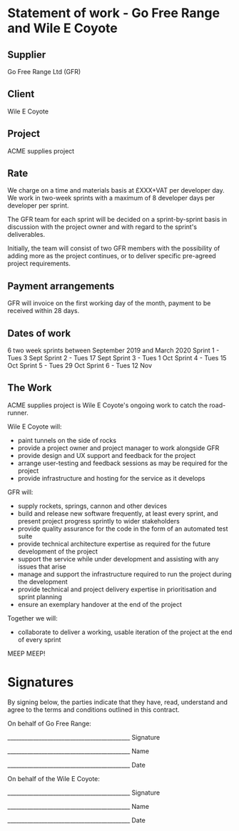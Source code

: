 # Statement of work - Go Free Range and Wile E Coyote

## Supplier
Go Free Range Ltd (GFR)

## Client
Wile E Coyote

## Project
ACME supplies project

## Rate
We charge on a time and materials basis at £XXX+VAT per developer day. We work in two-week sprints with a maximum of 8 developer days per developer per sprint.

The GFR team for each sprint will be decided on a sprint-by-sprint basis in discussion with the project owner and with regard to the sprint's deliverables.

Initially, the team will consist of two GFR members with the possibility of adding more as the project continues, or to deliver specific pre-agreed project requirements.

## Payment arrangements
GFR will invoice on the first working day of the month, payment to be received within 28 days.

## Dates of work
6 two week sprints between September 2019 and March 2020
  Sprint  1 - Tues  3 Sept
  Sprint  2 - Tues 17 Sept
  Sprint  3 - Tues  1 Oct
  Sprint  4 - Tues 15 Oct
  Sprint  5 - Tues 29 Oct
  Sprint  6 - Tues 12 Nov

## The Work

ACME supplies project is Wile E Coyote's ongoing work to catch the road-runner.

Wile E Coyote will:
* paint tunnels on the side of rocks
* provide a project owner and project manager to work alongside GFR
* provide design and UX support and feedback for the project
* arrange user-testing and feedback sessions as may be required for the project
* provide infrastructure and hosting for the service as it develops

GFR will:
* supply rockets, springs, cannon and other devices
* build and release new software frequently, at least every sprint, and present project progress sprintly to wider stakeholders
* provide quality assurance for the code in the form of an automated test suite
* provide technical architecture expertise as required for the future development of the project
* support the service while under development and assisting with any issues that arise
* manage and support the infrastructure required to run the project during the development
* provide technical and project delivery expertise in prioritisation and sprint planning
* ensure an exemplary handover at the end of the project

Together we will:
* collaborate to deliver a working, usable iteration of the project at the end of every sprint

MEEP MEEP!

# Signatures

By signing below, the parties indicate that they have, read, understand and agree to the terms and conditions outlined in this contract.


On behalf of Go Free Range:  

\_\_\_\_\_\_\_\_\_\_\_\_\_\_\_\_\_\_\_\_\_\_\_\_\_\_\_\_\_\_\_\_\_\_\_\_\_\_\_\_\_\_\_  Signature

\_\_\_\_\_\_\_\_\_\_\_\_\_\_\_\_\_\_\_\_\_\_\_\_\_\_\_\_\_\_\_\_\_\_\_\_\_\_\_\_\_\_\_  Name

\_\_\_\_\_\_\_\_\_\_\_\_\_\_\_\_\_\_\_\_\_\_\_\_\_\_\_\_\_\_\_\_\_\_\_\_\_\_\_\_\_\_\_  Date


On behalf of the Wile E Coyote:

\_\_\_\_\_\_\_\_\_\_\_\_\_\_\_\_\_\_\_\_\_\_\_\_\_\_\_\_\_\_\_\_\_\_\_\_\_\_\_\_\_\_\_  Signature

\_\_\_\_\_\_\_\_\_\_\_\_\_\_\_\_\_\_\_\_\_\_\_\_\_\_\_\_\_\_\_\_\_\_\_\_\_\_\_\_\_\_\_  Name

\_\_\_\_\_\_\_\_\_\_\_\_\_\_\_\_\_\_\_\_\_\_\_\_\_\_\_\_\_\_\_\_\_\_\_\_\_\_\_\_\_\_\_  Date
